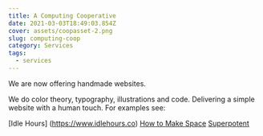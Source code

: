 ```yaml
---
title: A Computing Cooperative
date: 2021-03-03T18:49:03.854Z
cover: assets/coopasset-2.png
slug: computing-coop
category: Services
tags:
  - services
---
```

We are now offering handmade websites.

We do color theory, typography, illustrations and code. Delivering a simple website with a human touch. For examples see:

[Idle Hours] (https://www.idlehours.co)
[How to Make Space](https://www.howtomake.space)
[Superpotent](https://www.superpotent.world)